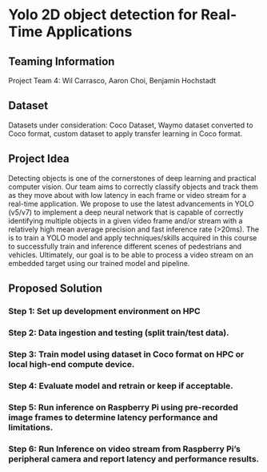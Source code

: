 # Yolo 2D object detection for Real-Time Applications 

## Teaming Information
Project Team 4: Wil Carrasco, Aaron Choi, Benjamin Hochstadt

## Dataset
Datasets under consideration: Coco Dataset, Waymo dataset converted to Coco format, custom dataset to apply transfer learning in Coco format.

## Project Idea
Detecting objects is one of the cornerstones of deep learning and practical computer vision. Our team aims to correctly classify objects and track them as they move about with low latency in each frame or video stream for a real-time application. We propose to use the latest advancements in YOLO (v5/v7) to implement a deep neural network that is capable of correctly identifying multiple objects in a given video frame and/or stream with a relatively high mean average precision and fast inference rate (>20ms). The 
is to train a YOLO model and apply techniques/skills acquired in this course to successfully train and inference different scenes of pedestrians and vehicles. Ultimately, our goal is to be able to process a video stream on an embedded target using our trained model and pipeline. 

## Proposed Solution
### Step 1: Set up development environment on HPC
### Step 2: Data ingestion and testing (split train/test data).
### Step 3: Train model using dataset in Coco format on HPC or local high-end compute device.
### Step 4: Evaluate model and retrain or keep if acceptable.
### Step 5: Run inference on Raspberry Pi using pre-recorded image frames to determine latency performance and limitations.
### Step 6: Run Inference on video stream from Raspberry Pi’s peripheral camera and report latency and performance results.
